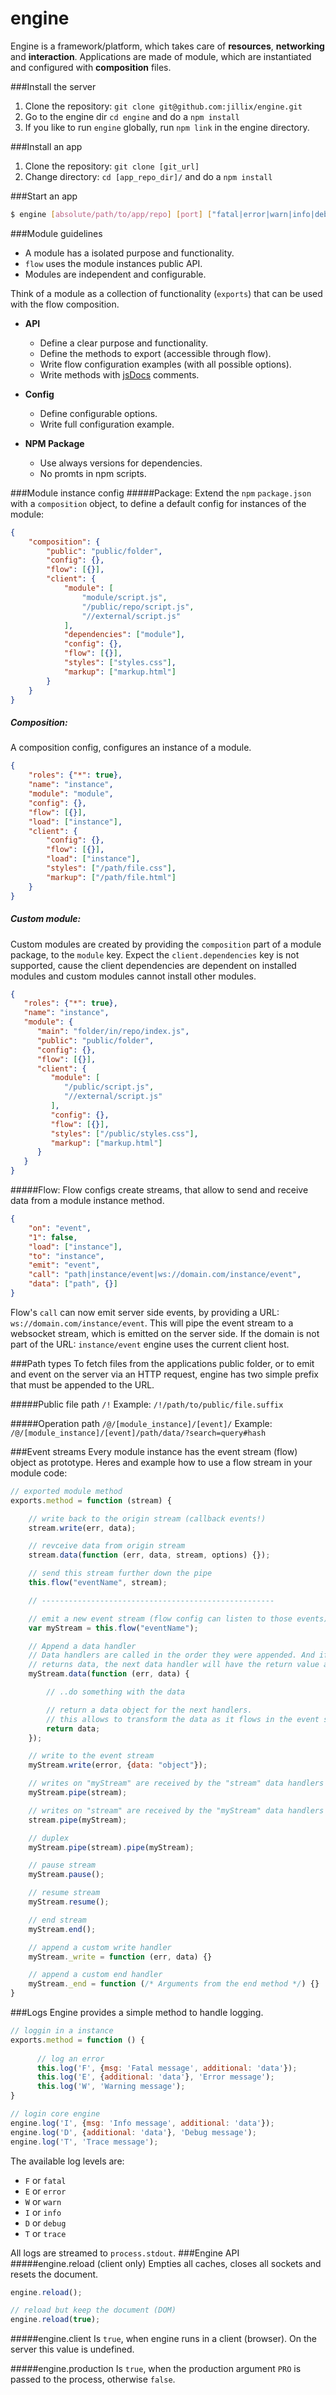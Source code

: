 engine
======

Engine is a framework/platform, which takes care of **resources**, **networking** and **interaction**.
Applications are made of module, which are instantiated and configured with **composition** files.

###Install the server
1. Clone the repository: `git clone git@github.com:jillix/engine.git`
2. Go to the engine dir `cd engine` and do a `npm install`
3. If you like to run `engine` globally, run `npm link` in the engine directory.

###Install an app
1. Clone the repository: `git clone [git_url]`
2. Change directory: `cd [app_repo_dir]/` and do a `npm install`

###Start an app
```sh
$ engine [absolute/path/to/app/repo] [port] ["fatal|error|warn|info|debug|trace"] ["PRO"]
```
###Module guidelines
* A module has a isolated purpose and functionality.
* `flow` uses the module instances public API.
* Modules are independent and configurable.

Think of a module as a collection of functionality (`exports`) that can be used with the flow composition.

- **API**
    * Define a clear purpose and functionality.
    * Define the methods to export (accessible through flow).
    * Write flow configuration examples (with all possible options).
    * Write methods with [jsDocs](https://github.com/jsdoc3/jsdoc) comments.

- **Config**
    * Define configurable options.
    * Write full configuration example.

- **NPM Package**
    * Use always versions for dependencies.
    * No promts in npm scripts.

###Module instance config
#####Package:
Extend the `npm` `package.json` with a `composition` object, to define a default config for instances of the module:
```json
{
    "composition": {
        "public": "public/folder",
        "config": {},
        "flow": [{}],
        "client": {
            "module": [
                "module/script.js",
                "/public/repo/script.js",
                "//external/script.js"
            ],
            "dependencies": ["module"],
            "config": {},
            "flow": [{}],
            "styles": ["styles.css"],
            "markup": ["markup.html"]
        }
    }
}
```
##### Composition:
A composition config, configures an instance of a module.
```json
{
    "roles": {"*": true},
    "name": "instance",
    "module": "module",
    "config": {},
    "flow": [{}],
    "load": ["instance"],
    "client": {
        "config": {},
        "flow": [{}],
        "load": ["instance"],
        "styles": ["/path/file.css"],
        "markup": ["/path/file.html"]
    }
}
```
##### Custom module:
Custom modules are created by providing the `composition` part of a module package, to the `module` key.
Expect the `client.dependencies` key is not supported, cause the client dependencies are dependent on installed
modules and custom modules cannot install other modules.
```json
{
   "roles": {"*": true},
   "name": "instance",
   "module": {
      "main": "folder/in/repo/index.js",
      "public": "public/folder",
      "config": {},
      "flow": [{}],
      "client": {
         "module": [
            "/public/script.js",
            "//external/script.js"
         ],
         "config": {},
         "flow": [{}],
         "styles": ["/public/styles.css"],
         "markup": ["markup.html"]
      }
   }
}
```
#####Flow:
Flow configs create streams, that allow to send and receive data from a module instance method.
```json
{
    "on": "event",
    "1": false,
    "load": ["instance"],
    "to": "instance",
    "emit": "event",
    "call": "path|instance/event|ws://domain.com/instance/event",
    "data": ["path", {}]
}
```
Flow's `call` can now emit server side events, by providing a URL: `ws://domain.com/instance/event`. This will pipe the event stream to a websocket stream, which is emitted on the server side. If the domain is not part of the URL: `instance/event` engine uses the current client host.

###Path types
To fetch files from the applications public folder, or to emit and event on the server via an HTTP request, engine has two simple prefix that must be appended to the URL.

#####Public file path `/!`
Example: `/!/path/to/public/file.suffix`

#####Operation path `/@/[module_instance]/[event]/`
Example: `/@/[module_instance]/[event]/path/data/?search=query#hash`

###Event streams
Every module instance has the event stream (flow) object as prototype.
Heres and example how to use a flow stream in your module code:
```js
// exported module method
exports.method = function (stream) {

    // write back to the origin stream (callback events!)
    stream.write(err, data);

    // revceive data from origin stream
    stream.data(function (err, data, stream, options) {});

    // send this stream further down the pipe
    this.flow("eventName", stream);

    // ----------------------------------------------------

    // emit a new event stream (flow config can listen to those events)
    var myStream = this.flow("eventName");

    // Append a data handler
    // Data handlers are called in the order they were appended. And if a data handler
    // returns data, the next data handler will have the return value as data argument.
    myStream.data(function (err, data) {

        // ..do something with the data

        // return a data object for the next handlers.
        // this allows to transform the data as it flows in the event stream.
        return data;
    });

    // write to the event stream
    myStream.write(error, {data: "object"});

    // writes on "myStream" are received by the "stream" data handlers
    myStream.pipe(stream);

    // writes on "stream" are received by the "myStream" data handlers
    stream.pipe(myStream);

    // duplex
    myStream.pipe(stream).pipe(myStream);

    // pause stream
    myStream.pause();

    // resume stream
    myStream.resume();

    // end stream
    myStream.end();

    // append a custom write handler
    myStream._write = function (err, data) {}

    // append a custom end handler
    myStream._end = function (/* Arguments from the end method */) {}
}
```
###Logs
Engine provides a simple method to handle logging.
```js
// loggin in a instance
exports.method = function () {
      
      // log an error
      this.log('F', {msg: 'Fatal message', additional: 'data'});
      this.log('E', {additional: 'data'}, 'Error message');
      this.log('W', 'Warning message');
}

// login core engine
engine.log('I', {msg: 'Info message', additional: 'data'});
engine.log('D', {additional: 'data'}, 'Debug message');
engine.log('T', 'Trace message');
```
The available log levels are:
* `F` or `fatal`
* `E` or `error`
* `W` or `warn`
* `I` or `info`
* `D` or `debug`
* `T` or `trace`

All logs are streamed to `process.stdout`.
###Engine API
#####engine.reload (client only)
Empties all caches, closes all sockets and resets the document.
```js
engine.reload();

// reload but keep the document (DOM)
engine.reload(true);
```
#####engine.client
Is `true`, when engine runs in a client (browser). On the server this value is undefined.

#####engine.production
Is `true`, when the production argument `PRO` is passed to the process, otherwise `false`.
